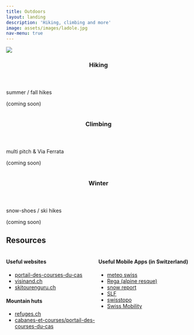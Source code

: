 ```yaml
---
title: Outdoors
layout: landing
description: 'Hiking, climbing and more'
image: assets/images/ladole.jpg
nav-menu: true
---
```



<!-- Main -->
<div id="main">



<!-- Two -->
<section id="one" class="spotlights">
	<section>
		<a href="summer_outings.html" class="image" title="from the summit of 'La Breya'">
			<img src="{{ site.baseurl }}{% link assets/images/champex_lac_hike.jpg %}" data-position="center center" />
		</a>
		<div class="content">
			<div class="inner">
				<header class="major">
					<h3>Hiking</h3></header>
				<p>summer / fall hikes</p>
				<p>(coming soon)</p>
			</div>
		</div>
	</section>
	<section>
		<a href="climbs.html" class="image" title="belaying my friend Maxime in 'Bravo Lapp'">
			<img src="{{ site.baseurl }}{% link assets/images/belaying.png %}" alt="" data-position="top center" />
		</a>
		<div class="content">
			<div class="inner">
				<header class="major">
					<h3>Climbing</h3>
				</header>
				<p>multi pitch & Via Ferrata</p>
				<p>(coming soon)</p>
			</div>
		</div>
	</section>
	<section>
		<a href="winter_outings.html" class="image" title="little hike in 'Les Pleiades'">
			<img src="{{ site.baseurl }}{% link assets/images/lespleiades.jpg %}" alt="" data-position="25% 25%" />
		</a>
		<div class="content">
			<div class="inner">
				<header class="major">
					<h3>Winter</h3>
				</header>
				<p>snow-shoes / ski hikes</p>
				<p>(coming soon)</p>
			</div>
		</div>
	</section>
</section>

<!-- Three -->
<!-- <section id="three">
	<div class="inner">
		<header class="major">
			<h2>Massa libero</h2>
		</header>
		<p>Nullam et orci eu lorem consequat tincidunt vivamus et sagittis libero. Mauris aliquet magna magna sed nunc rhoncus pharetra. Pellentesque condimentum sem. In efficitur ligula tate urna. Maecenas laoreet massa vel lacinia pellentesque lorem ipsum dolor. Nullam et orci eu lorem consequat tincidunt. Vivamus et sagittis libero. Mauris aliquet magna magna sed nunc rhoncus amet pharetra et feugiat tempus.</p>
		<ul class="actions">
			<li><a href="generic.html" class="button next">Get Started</a></li>
		</ul>
	</div>
</section> -->


<!-- One -->
<section id="two">
	<div class="inner">
		<!-- <header class="major"> -->
		<h2>Resources</h2>
		<!-- </header> -->
		<div style="float: left; width: 50%;">
			<h4>Useful websites</h4>
			<ul> 
				<li><a href="https://www.sac-cas.ch/fr/cabanes-et-courses/portail-des-courses-du-cas/">portail-des-courses-du-cas</a></li>
				<li><a href="http://visinand.ch/">visinand.ch</a></li>
				<li><a href="http://www.skitourenguru.ch/">skitourenguru.ch</a></li>
			</ul>
			<h4>Mountain huts</h4>
			<ul>
				<li><a href="https://www.refuges.ch/">refuges.ch</a></li>
				<li><a href="https://www.sac-cas.ch/fr/cabanes-et-courses/portail-des-courses-du-cas/">cabanes-et-courses/portail-des-courses-du-cas</a></li>
			</ul>
		</div>
		<div style="float: left; width: 50%;">
			<h4>Useful Mobile Apps (in Switzerland)</h4>
				<ul>
					<li><a href="https://play.google.com/store/apps/details?id=ch.admin.meteoswiss">meteo swiss</a></li>
					<li><a href="https://play.google.com/store/apps/details?id=ch.rega.Rega">Rega (alpine resque)</a></li>
					<li><a href="https://play.google.com/store/apps/details?id=com.SnowReport.screens">snow report</a></li>
					<li><a href="https://play.google.com/store/apps/details?id=ch.slf.whiteriskmobile">SLF</a></li>
					<li><a href="https://play.google.com/store/apps/details?id=ch.admin.swisstopo">swisstopo</a></li>
					<li><a href="https://play.google.com/store/apps/details?id=ch.schweizmobil">Swiss Mobility</a></li>
				</ul>
		</div>
	</div>
</section>

</div>

